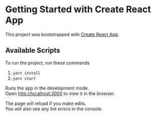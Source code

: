 # Getting Started with Create React App

This project was bootstrapped with [Create React App](https://github.com/facebook/create-react-app).

## Available Scripts

To run the project, run these commands
1. `yarn install`
2. `yarn start`

Runs the app in the development mode.\
Open [http://localhost:3000](http://localhost:3000) to view it in the browser.

The page will reload if you make edits.\
You will also see any lint errors in the console.
